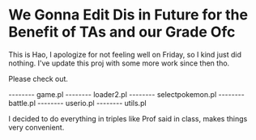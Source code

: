 # We Gonna Edit Dis in Future for the Benefit of TAs and our Grade Ofc





This is Hao, I apologize for not feeling well on Friday, so I kind just did nothing.
I've update this proj with some more work since then tho.

Please check out.


-------- game.pl
-------- loader2.pl
-------- selectpokemon.pl
-------- battle.pl
-------- userio.pl
-------- utils.pl


I decided to do everything in triples like Prof said in class, makes things very convenient.